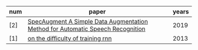 
| num | paper | years |
| ------ | ------ | ------ |
|[2]|[SpecAugment A Simple Data Augmentation Method for Automatic Speech Recognition](https://github.com/ffxz/PaperNotes/blob/master/paper_list/SpecAugment_A_Simple_Data_Augmentation_Method_for_Automatic_Speech_Recognition.md)|2019|
|[1]|[on the difficulty of training rnn](https://github.com/ffxz/PaperNotes/blob/master/paper_list/on_the_difficulty_of_training_rnn.md)|2013|